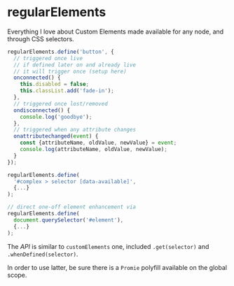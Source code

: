 # regularElements

Everything I love about Custom Elements made available for any node, and through CSS selectors.

```js
regularElements.define('button', {
  // triggered once live
  // if defined later on and already live
  // it will trigger once (setup here)
  onconnected() {
    this.disabled = false;
    this.classList.add('fade-in');
  },
  // triggered once lost/removed
  ondisconnected() {
    console.log('goodbye');
  },
  // triggered when any attribute changes
  onattributechanged(event) {
    const {attributeName, oldValue, newValue} = event;
    console.log(attributeName, oldValue, newValue);
  }
});

regularElements.define(
  '#complex > selector [data-available]',
  {...}
);

// direct one-off element enhancement via
regularElements.define(
  document.querySelector('#element'),
  {...}
);
```

The _API_ is similar to `customElements` one, included `.get(selector)` and `.whenDefined(selector)`.

In order to use latter, be sure there is a `Promie` polyfill available on the global scope.
